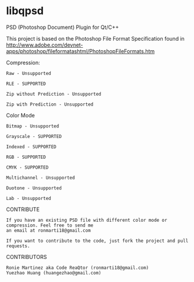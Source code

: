 libqpsd
=======

PSD (Photoshop Document) Plugin for Qt/C++


This project is based on the Photoshop File Format Specification found in http://www.adobe.com/devnet-apps/photoshop/fileformatashtml/PhotoshopFileFormats.htm

Compression:

	Raw - Unsupported

	RLE - SUPPORTED

	Zip without Prediction - Unsupported

	Zip with Prediction - Unsupported
	
Color Mode

	Bitmap - Unsupported

	Grayscale - SUPPORTED

	Indexed - SUPPORTED

	RGB - SUPPORTED

	CMYK - SUPPORTED

	Multichannel - Unsupported

	Duotone - Unsupported

	Lab - Unsupported
	


CONTRIBUTE

	If you have an existing PSD file with different color mode or compression. Feel free to send me
	an email at ronmarti18@gmail.com
	
	If you want to contribute to the code, just fork the project and pull requests.
	

CONTRIBUTORS

	Ronie Martinez aka Code ReaQtor (ronmarti18@gmail.com)
	Yuezhao Huang (huangezhao@gmail.com)
	
